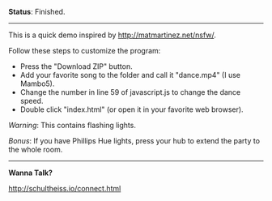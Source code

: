 **Status**: Finished.

----------

This is a quick demo inspired by http://matmartinez.net/nsfw/.

Follow these steps to customize the program:

- Press the "Download ZIP" button.
- Add your favorite song to the folder and call it "dance.mp4" (I use Mambo5).
- Change the number in line 59 of javascript.js to change the dance speed.
- Double click "index.html" (or open it in your favorite web browser).

*Warning*: This contains flashing lights.

*Bonus*: If you have Phillips Hue lights, press your hub to extend the party to the whole room.

----------

**Wanna Talk?**

http://schultheiss.io/connect.html
